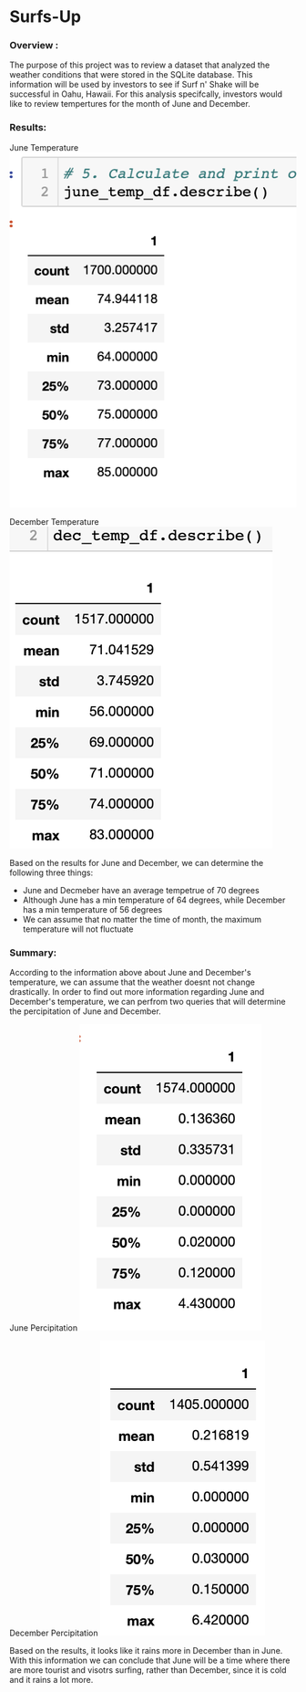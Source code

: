 # Surfs-Up

### Overview :
The purpose of this project was to review a dataset that analyzed the weather conditions that were stored in the SQLite database. This information will be used by investors to see if Surf n' Shake will be successful in Oahu, Hawaii. For this analysis specifcally, investors would like to review tempertures for the month of June and December.

### Results:

June Temperature ![alt text](https://github.com/mquimi/Surfs-Up/blob/main/imgs/June.png)

December Temperature ![alt text](https://github.com/mquimi/Surfs-Up/blob/main/imgs/December.png)

Based on the results for June and December, we can determine the following three things:
- June and Decmeber have an average tempetrue of 70 degrees
- Although June has a min temperature of 64 degrees, while December has a min temperature of 56 degrees
- We can assume that no matter the time of month, the maximum temperature will not fluctuate


### Summary:

According to the information above about June and December's temperature, we can assume that the weather doesnt not change drastically. In order to find out more information regarding June and December's temperature, we can perfrom two queries that will determine the percipitation of June and December.

June Percipitation
![alt text](https://github.com/mquimi/Surfs-Up/blob/main/imgs/June_percipitation.png)

December Percipitation
![alt text](https://github.com/mquimi/Surfs-Up/blob/main/imgs/December_percipitation.png)

Based on the results, it looks like it rains more in December than in June. With this information we can conclude that June will be a time where there are more tourist and visotrs surfing, rather than December, since it is cold and it rains a lot more. 

